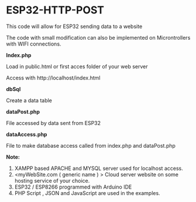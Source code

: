 # ESP32-HTTP-POST
This <Easy to implement > code will allow for ESP32 sending  data to a  website

The code with small modification can also be implemented on Microntrollers with WIFI connections.


**Index.php**

  Load in public.html or first acces folder of your web server

  Access with http://localhost/index.html 
  
**dbSql**

  Create a data table
  
**dataPost.php**

  File accessed by data sent from ESP32
  
**dataAccess.php**

  File to make database access called from index.php and dataPost.php


  
**Note:**

1)	XAMPP based APACHE and MYSQL server used for localhost access.
2)	<myWebSite.com ( generic name ) > Cloud server website   on some hosting service of your choice.
3)	ESP32 / ESP8266 programmed with Arduino IDE
4)	PHP Script , JSON and JavaScript are used in the examples.
  
